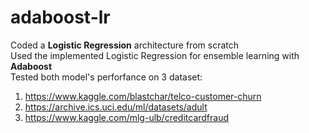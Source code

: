 # adaboost-lr
Coded a **Logistic Regression** architecture from scratch  
Used the implemented Logistic Regression for ensemble learning with **Adaboost**  
Tested both model's perforfance on 3 dataset:
1. https://www.kaggle.com/blastchar/telco-customer-churn
2. https://archive.ics.uci.edu/ml/datasets/adult
3. https://www.kaggle.com/mlg-ulb/creditcardfraud
